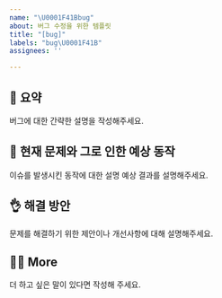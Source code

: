 ```yaml
---
name: "\U0001F41Bbug"
about: 버그 수정을 위한 템플릿
title: "[bug]"
labels: "bug\U0001F41B"
assignees: ''

---
```


## 📝 요약
버그에 대한 간략한 설명을 작성해주세요.

## 🤔 현재 문제와 그로 인한 예상 동작
이슈를 발생시킨 동작에 대한 설명 예상 결과를 설명해주세요.

## 👌 해결 방안
문제를 해결하기 위한 제안이나 개선사항에 대해 설명해주세요.

## 🙋🏻 More
더 하고 싶은 말이 있다면 작성해 주세요.

